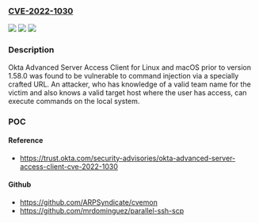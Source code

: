 ### [CVE-2022-1030](https://cve.mitre.org/cgi-bin/cvename.cgi?name=CVE-2022-1030)
![](https://img.shields.io/static/v1?label=Product&message=Advanced%20Server%20Access%20Client&color=blue)
![](https://img.shields.io/static/v1?label=Version&message=Prior%20to%20version%201.58.0%20&color=brightgreen)
![](https://img.shields.io/static/v1?label=Vulnerability&message=Command%20Injection&color=brightgreen)

### Description

Okta Advanced Server Access Client for Linux and macOS prior to version 1.58.0 was found to be vulnerable to command injection via a specially crafted URL. An attacker, who has knowledge of a valid team name for the victim and also knows a valid target host where the user has access, can execute commands on the local system.

### POC

#### Reference
- https://trust.okta.com/security-advisories/okta-advanced-server-access-client-cve-2022-1030

#### Github
- https://github.com/ARPSyndicate/cvemon
- https://github.com/mrdominguez/parallel-ssh-scp

